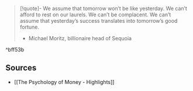 > [!quote]- We assume that tomorrow won’t be like yesterday. We can’t afford to rest on our laurels. We can’t be complacent. We can’t assume that yesterday’s success translates into tomorrow’s good fortune.
> - Michael Moritz, billionaire head of Sequoia

^bff53b

## Sources
- [[The Psychology of Money - Highlights]]